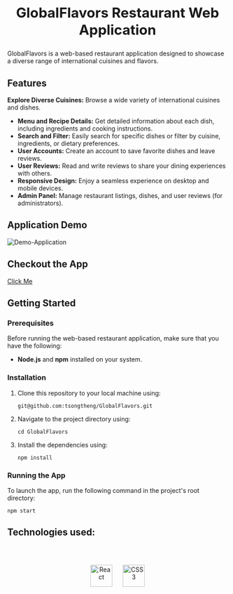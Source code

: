 ## **<h2 align="center">GlobalFlavors Restaurant Web Application</h2>**

GlobalFlavors is a web-based restaurant application designed to showcase a diverse range of international cuisines and flavors.

## Features

**Explore Diverse Cuisines:** Browse a wide variety of international cuisines and dishes.

- **Menu and Recipe Details:** Get detailed information about each dish, including ingredients and cooking instructions.
- **Search and Filter:** Easily search for specific dishes or filter by cuisine, ingredients, or dietary preferences.
- **User Accounts:** Create an account to save favorite dishes and leave reviews.
- **User Reviews:** Read and write reviews to share your dining experiences with others.
- **Responsive Design:** Enjoy a seamless experience on desktop and mobile devices.
- **Admin Panel:** Manage restaurant listings, dishes, and user reviews (for administrators).

## Application Demo

![Demo-Application](https://ik.imagekit.io/415qe0hcb/global-flavors.gif?updatedAt=1695032152143)

## Checkout the App

[Click Me](https://globalflavors.netlify.app/)

## Getting Started

<h3>Prerequisites</h3>
Before running the web-based restaurant application, make sure that you have the following:

- **Node.js** and **npm** installed on your system.

<h3>Installation</h3>

1.  Clone this repository to your local machine using:

    `git@github.com:tsongtheng/GlobalFlavors.git`

2.  Navigate to the project directory using:

    `cd GlobalFlavors`

3.  Install the dependencies using:

    `npm install`

<h3>Running the App</h3>

To launch the app, run the following command in the project's root directory:

`npm start`

## Technologies used:

<br>
<br>
<div align="center">  
<a href="https://reactjs.org/" target="_blank"><img style="margin: 10px" src="https://profilinator.rishav.dev/skills-assets/react-original-wordmark.svg" alt="React" height="50" /></a>  
<a href="https://www.w3schools.com/css/" target="_blank"><img style="margin: 10px" src="https://profilinator.rishav.dev/skills-assets/css3-original-wordmark.svg" alt="CSS3" height="50" /></a>  
</div>
